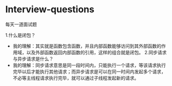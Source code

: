 # Interview-questions
每天一道面试题

1.什么是闭包？
  - 我的理解：其实就是函数包含函数，并且内部函数能够访问到其外部函数的作用域，以及外部函数返回内部函数的引用，这样的组合就是闭包。
2.同步请求与异步请求是什么？
  - 我的理解：同步请求意思是同一段时间内，只能执行一个请求，等该请求执行完毕以后才能执行其他请求；而异步请求是可以在同一时间内发起多个请求，不必等主线程请求执行完毕，就可以通过子线程发起新的请求。